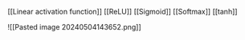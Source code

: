 [[Linear activation function]]
[[ReLU]]
[[Sigmoid]]
[[Softmax]]
[[tanh]]

![[Pasted image 20240504143652.png]]
